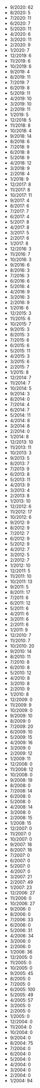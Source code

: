 *  9/2020: 62
*  8/2020: 5
*  7/2020: 11
*  6/2020: 7
*  5/2020: 11
*  4/2020: 6
*  3/2020: 11
*  2/2020: 9
*  1/2020: 7
*  12/2019: 6
*  11/2019: 6
*  10/2019: 6
*  9/2019: 4
*  8/2019: 11
*  7/2019: 7
*  6/2019: 8
*  5/2019: 11
*  4/2019: 10
*  3/2019: 10
*  2/2019: 11
*  1/2019: 5
*  12/2018: 5
*  11/2018: 8
*  10/2018: 4
*  9/2018: 14
*  8/2018: 6
*  7/2018: 9
*  6/2018: 8
*  5/2018: 9
*  4/2018: 12
*  3/2018: 9
*  2/2018: 4
*  1/2018: 9
*  12/2017: 8
*  11/2017: 8
*  10/2017: 11
*  9/2017: 4
*  8/2017: 6
*  7/2017: 7
*  6/2017: 4
*  5/2017: 8
*  4/2017: 8
*  3/2017: 5
*  2/2017: 6
*  1/2017: 8
*  12/2016: 3
*  11/2016: 7
*  10/2016: 3
*  9/2016: 6
*  8/2016: 3
*  7/2016: 3
*  6/2016: 6
*  5/2016: 4
*  4/2016: 9
*  3/2016: 3
*  2/2016: 9
*  1/2016: 6
*  12/2015: 3
*  11/2015: 6
*  10/2015: 7
*  9/2015: 3
*  8/2015: 3
*  7/2015: 6
*  6/2015: 6
*  5/2015: 11
*  4/2015: 3
*  3/2015: 6
*  2/2015: 7
*  1/2015: 8
*  12/2014: 7
*  11/2014: 7
*  10/2014: 5
*  9/2014: 3
*  8/2014: 0
*  7/2014: 4
*  6/2014: 7
*  5/2014: 11
*  4/2014: 8
*  3/2014: 8
*  2/2014: 0
*  1/2014: 8
*  12/2013: 10
*  11/2013: 11
*  10/2013: 3
*  9/2013: 5
*  8/2013: 7
*  7/2013: 9
*  6/2013: 8
*  5/2013: 11
*  4/2013: 9
*  3/2013: 4
*  2/2013: 8
*  1/2013: 10
*  12/2012: 6
*  11/2012: 17
*  10/2012: 6
*  9/2012: 9
*  8/2012: 9
*  7/2012: 7
*  6/2012: 9
*  5/2012: 9
*  4/2012: 7
*  3/2012: 5
*  2/2012: 7
*  1/2012: 10
*  12/2011: 5
*  11/2011: 10
*  10/2011: 13
*  9/2011: 5
*  8/2011: 17
*  7/2011: 6
*  6/2011: 12
*  5/2011: 6
*  4/2011: 6
*  3/2011: 6
*  2/2011: 6
*  1/2011: 9
*  12/2010: 7
*  11/2010: 7
*  10/2010: 20
*  9/2010: 14
*  8/2010: 11
*  7/2010: 8
*  6/2010: 8
*  5/2010: 12
*  4/2010: 8
*  3/2010: 8
*  2/2010: 9
*  1/2010: 8
*  12/2009: 0
*  11/2009: 9
*  10/2009: 0
*  9/2009: 10
*  8/2009: 0
*  7/2009: 20
*  6/2009: 10
*  5/2009: 15
*  4/2009: 16
*  3/2009: 0
*  2/2009: 12
*  1/2009: 11
*  12/2008: 0
*  11/2008: 12
*  10/2008: 0
*  9/2008: 19
*  8/2008: 0
*  7/2008: 14
*  6/2008: 0
*  5/2008: 0
*  4/2008: 14
*  3/2008: 0
*  2/2008: 15
*  1/2008: 15
*  12/2007: 0
*  11/2007: 0
*  10/2007: 0
*  9/2007: 18
*  8/2007: 18
*  7/2007: 0
*  6/2007: 0
*  5/2007: 0
*  4/2007: 0
*  3/2007: 21
*  2/2007: 49
*  1/2007: 23
*  12/2006: 27
*  11/2006: 0
*  10/2006: 27
*  9/2006: 0
*  8/2006: 0
*  7/2006: 33
*  6/2006: 0
*  5/2006: 31
*  4/2006: 34
*  3/2006: 0
*  2/2006: 0
*  1/2006: 36
*  12/2005: 0
*  11/2005: 0
*  10/2005: 0
*  9/2005: 45
*  8/2005: 0
*  7/2005: 0
*  6/2005: 100
*  5/2005: 49
*  4/2005: 57
*  3/2005: 0
*  2/2005: 0
*  1/2005: 0
*  12/2004: 0
*  11/2004: 0
*  10/2004: 0
*  9/2004: 0
*  8/2004: 75
*  7/2004: 0
*  6/2004: 0
*  5/2004: 0
*  4/2004: 0
*  3/2004: 0
*  2/2004: 0
*  1/2004: 94